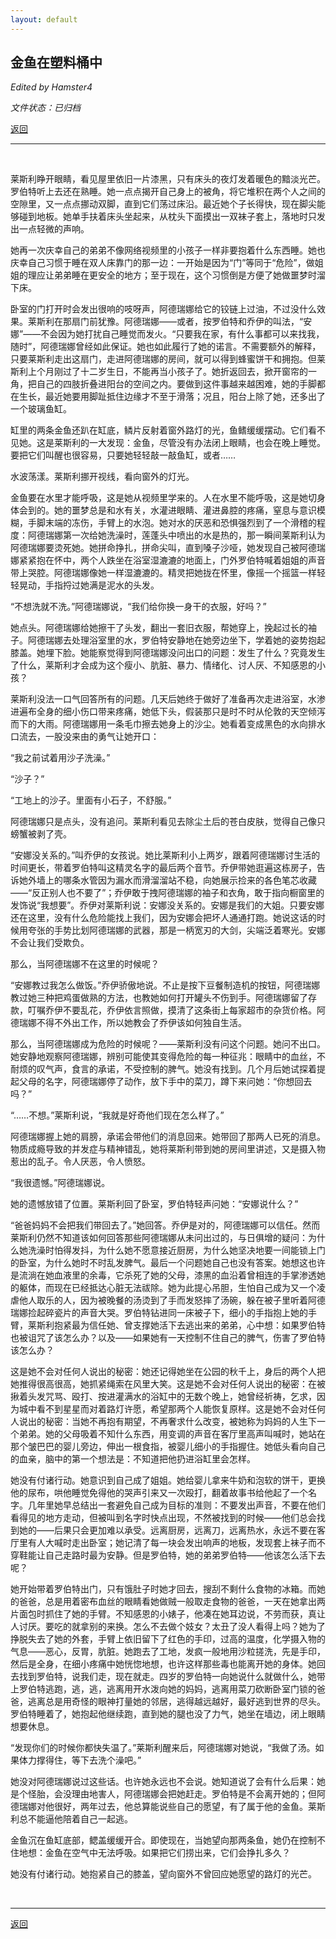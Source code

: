 ```yaml
---
layout: default
---
```


## 金鱼在塑料桶中

_Edited by Hamster4_

_文件状态：已归档_

[返回](../)

* * *

<br />

莱斯利睁开眼睛，看见屋里依旧一片漆黑，只有床头的夜灯发着暖色的黯淡光芒。罗伯特听上去还在熟睡。她一点点揭开自己身上的被角，将它堆积在两个人之间的空隙里，又一点点挪动双脚，直到它们荡过床沿。最近她个子长得快，现在脚尖能够碰到地板。她单手扶着床头坐起来，从枕头下面摸出一双袜子套上，落地时只发出一点轻微的声响。

她再一次庆幸自己的弟弟不像网络视频里的小孩子一样非要抱着什么东西睡。她也庆幸自己习惯于睡在双人床靠门的那一边：一开始是因为“门”等同于“危险”，做姐姐的理应让弟弟睡在更安全的地方；至于现在，这个习惯倒是方便了她做噩梦时溜下床。

卧室的门打开时会发出很响的吱呀声，阿德瑞娜给它的铰链上过油，不过没什么效果。莱斯利在那扇门前犹豫。阿德瑞娜——或者，按罗伯特和乔伊的叫法，“安娜”——不会因为她打扰自己睡觉而发火。“只要我在家，有什么事都可以来找我，随时”，阿德瑞娜曾经如此保证。她也如此履行了她的诺言。不需要额外的解释，只要莱斯利走出这扇门，走进阿德瑞娜的房间，就可以得到蜂蜜饼干和拥抱。但莱斯利上个月刚过了十二岁生日，不能再当小孩子了。她折返回去，掀开窗帘的一角，把自己的四肢折叠进阳台的空间之内。要做到这件事越来越困难，她的手脚都在生长，最近她要用脚趾抵住边缘才不至于滑落；况且，阳台上除了她，还多出了一个玻璃鱼缸。

缸里的两条金鱼还趴在缸底，鳞片反射着窗外路灯的光，鱼鳍缓缓摆动。它们看不见她。这是莱斯利的一大发现：金鱼，尽管没有办法闭上眼睛，也会在晚上睡觉。要把它们叫醒也很容易，只要她轻轻敲一敲鱼缸，或者……

水波荡漾。莱斯利挪开视线，看向窗外的灯光。

金鱼要在水里才能呼吸，这是她从视频里学来的。人在水里不能呼吸，这是她切身体会到的。她的噩梦总是和水有关，水灌进眼睛、灌进鼻腔的疼痛，窒息与意识模糊，手脚末端的冻伤，手臂上的水泡。她对水的厌恶和恐惧强烈到了一个滑稽的程度：阿德瑞娜第一次给她洗澡时，莲蓬头中喷出的水是热的，那一瞬间莱斯利认为阿德瑞娜要烫死她。她拼命挣扎，拼命尖叫，直到嗓子沙哑，她发现自己被阿德瑞娜紧紧抱在怀中，两个人跌坐在浴室湿漉漉的地面上，门外罗伯特喊着姐姐的声音带上哭腔。阿德瑞娜像她一样湿漉漉的。精灵把她拢在怀里，像摇一个摇篮一样轻轻晃动，手指捋过她满是泥水的头发。

“不想洗就不洗。”阿德瑞娜说，“我们给你换一身干的衣服，好吗？”

她点头。阿德瑞娜给她擦干了头发，翻出一套旧衣服，帮她穿上，挽起过长的袖子。阿德瑞娜去处理浴室里的水，罗伯特安静地在她旁边坐下，学着她的姿势抱起膝盖。她埋下脸。她能察觉得到阿德瑞娜没问出口的问题：发生了什么？究竟发生了什么，莱斯利才会成为这个瘦小、肮脏、暴力、情绪化、讨人厌、不知感恩的小孩？

莱斯利没法一口气回答所有的问题。几天后她终于做好了准备再次走进浴室，水渗进遍布全身的细小伤口带来疼痛，她低下头，假装那只是时不时从伦敦的天空倾泻而下的大雨。阿德瑞娜用一条毛巾擦去她身上的沙尘。她看着变成黑色的水向排水口流去，一股没来由的勇气让她开口：

“我之前试着用沙子洗澡。”

“沙子？”

“工地上的沙子。里面有小石子，不舒服。”

阿德瑞娜只是点头，没有追问。莱斯利看见去除尘土后的苍白皮肤，觉得自己像只螃蟹被剥了壳。

“安娜没关系的。”叫乔伊的女孩说。她比莱斯利小上两岁，跟着阿德瑞娜讨生活的时间更长，带着罗伯特叫这精灵名字的最后两个音节。乔伊带她逛遍这栋房子，告诉她外墙上的哪条水管因为漏水而滑溜溜站不稳，向她展示捡来的各色笔芯收藏——“反正别人也不要了”；乔伊敢于拽阿德瑞娜的袖子和衣角，敢于指向橱窗里的发饰说“我想要”。乔伊对莱斯利说：安娜没关系的。安娜是我们的大姐。只要安娜还在这里，没有什么危险能找上我们，因为安娜会把坏人通通打跑。她说这话的时候用夸张的手势比划阿德瑞娜的武器，那是一柄宽刃的大剑，尖端泛着寒光。安娜不会让我们受欺负。

那么，当阿德瑞娜不在这里的时候呢？

“安娜教过我怎么做饭。”乔伊骄傲地说。不止是按下豆餐制造机的按钮，阿德瑞娜教过她三种把鸡蛋做熟的方法，也教她如何打开罐头不伤到手。阿德瑞娜留了存款，叮嘱乔伊不要乱花，乔伊依言照做，摸清了这条街上每家超市的杂货价格。阿德瑞娜不得不外出工作，所以她教会了乔伊该如何独自生活。

那么，当阿德瑞娜成为危险的时候呢？——莱斯利没有问这个问题。她问不出口。她安静地观察阿德瑞娜，辨别可能使其变得危险的每一种征兆：眼睛中的血丝，不耐烦的叹气声，食言的承诺，不受控制的脾气。她没有找到。几个月后她试探着提起父母的名字，阿德瑞娜停了动作，放下手中的菜刀，蹲下来问她：“你想回去吗？”

“……不想。”莱斯利说，“我就是好奇他们现在怎么样了。”

阿德瑞娜握上她的肩膀，承诺会带他们的消息回来。她带回了那两人已死的消息。物质成瘾导致的并发症与精神错乱，她将莱斯利带到她的房间里讲述，又是摄入物惹出的乱子。令人厌恶，令人愤怒。

“我很遗憾。”阿德瑞娜说。

她的遗憾放错了位置。莱斯利回了卧室，罗伯特轻声问她：“安娜说什么？”

“爸爸妈妈不会把我们带回去了。”她回答。乔伊是对的，阿德瑞娜可以信任。然而莱斯利仍然不知道该如何回答那些阿德瑞娜从未问出过的，与日俱增的疑问：为什么她洗澡时怕得发抖，为什么她不愿意接近厨房，为什么她坚决地要一间能锁上门的卧室，为什么她时不时乱发脾气。最后一个问题她自己也没有答案。她想这也许是流淌在她血液里的余毒，它杀死了她的父母，漆黑的血沿着曾相连的手掌渗透她的躯体，而现在已经抵达心脏无法祓除。她为此提心吊胆，生怕自己成为又一个凌虐他人取乐的人，因为被晚餐的汤烫到了手而发怒摔了汤碗，躲在被子里听着阿德瑞娜捡起碎瓷片的声音大哭。罗伯特钻进同一床被子下，细小的手指抱上她的手臂，莱斯利抱紧最为信任她、曾支撑她活下去逃出来的弟弟，心中想：如果罗伯特也被诅咒了该怎么办？以及——如果她有一天控制不住自己的脾气，伤害了罗伯特该怎么办？

这是她不会对任何人说出的秘密：她还记得她坐在公园的秋千上，身后的两个人把她推得很高很高，她抓紧绳索在风里大笑。这是她不会对任何人说出的秘密：在被揪着头发咒骂、殴打、按进灌满水的浴缸中的无数个晚上，她曾经祈祷，乞求，因为城中看不到星星而对着路灯许愿，希望那两个人能恢复原样。这是她不会对任何人说出的秘密：当她不再抱有期望，不再奢求什么改变，被她称为妈妈的人生下一个弟弟。她的父母吸着不知什么东西，用变调的声音在客厅里高声叫喊时，她站在那个皱巴巴的婴儿旁边，伸出一根食指，被婴儿细小的手指握住。她低头看向自己的血亲，脑中的第一个想法是：不知道把他扔进浴缸里会怎样。

她没有付诸行动。她意识到自己成了姐姐。她给婴儿拿来牛奶和泡软的饼干，更换他的尿布，哄他睡觉免得他的哭声引来又一次殴打，翻着故事书给他起了一个名字。几年里她早总结出一套避免自己成为目标的准则：不要发出声音，不要在他们看得见的地方走动，但被叫到名字时快点出现，不然被找到的时候——他们总会找到她的——后果只会更加难以承受。远离厨房，远离刀，远离热水，永远不要在客厅里有人大喊时走出卧室；她记清了每一块会发出响声的地板，发现套上袜子而不穿鞋能让自己走路时最为安静。但是罗伯特，她的弟弟罗伯特——他该怎么活下去呢？

她开始带着罗伯特出门，只有饿肚子时她才回去，搜刮不剩什么食物的冰箱。而她的爸爸，总是用着密布血丝的眼睛看她做贼一般取走食物的爸爸，一天在她拿出两片面包时抓住了她的手臂。不知感恩的小婊子，他凑在她耳边说，不劳而获，真让人讨厌。要吃的就拿别的来换。怎么不去做个妓女？太丑了没人看得上吗？她为了挣脱失去了她的外套，手臂上依旧留下了红色的手印，过高的温度，化学摄入物的气息——恶心，反胃，肮脏。她跑去了工地，发疯一般地用沙粒搓洗，先是手印，然后是全身，在细小疼痛中她恍惚地想，也许这样那些毒也能离开她的身体。她回去找到罗伯特，说我们走，现在就走。四岁的罗伯特一向她说什么就做什么，她带上罗伯特逃跑，逃，逃，逃离用开水泼向她的妈妈，逃离用菜刀砍断卧室门锁的爸爸，逃离总是用奇怪的眼神打量她的邻居，逃得越远越好，最好逃到世界的尽头。罗伯特睡着了，她抱起他继续跑，直到她的腿也没了力气，她坐在墙边，闭上眼睛想要休息。

“发现你们的时候你都快失温了。”莱斯利醒来后，阿德瑞娜对她说，“我做了汤。如果体力撑得住，等下去洗个澡吧。”

她没对阿德瑞娜说过这些话。也许她永远也不会说。她知道说了会有什么后果：她是个怪胎，会没理由地害人，阿德瑞娜会把她赶走。罗伯特是不会离开她的；但阿德瑞娜对他很好，两年过去，他总算能说些自己的愿望，有了属于他的金鱼。莱斯利总不能逼他陪着自己一起逃。

金鱼沉在鱼缸底部，鳃盖缓缓开合。即使现在，当她望向那两条鱼，她仍在控制不住地想：金鱼在空气中无法呼吸。如果把它们捞出来，它们会挣扎多久？

她没有付诸行动。她抱紧自己的膝盖，望向窗外不曾回应她愿望的路灯的光芒。

<br />

* * *

[返回](../)

<br />
